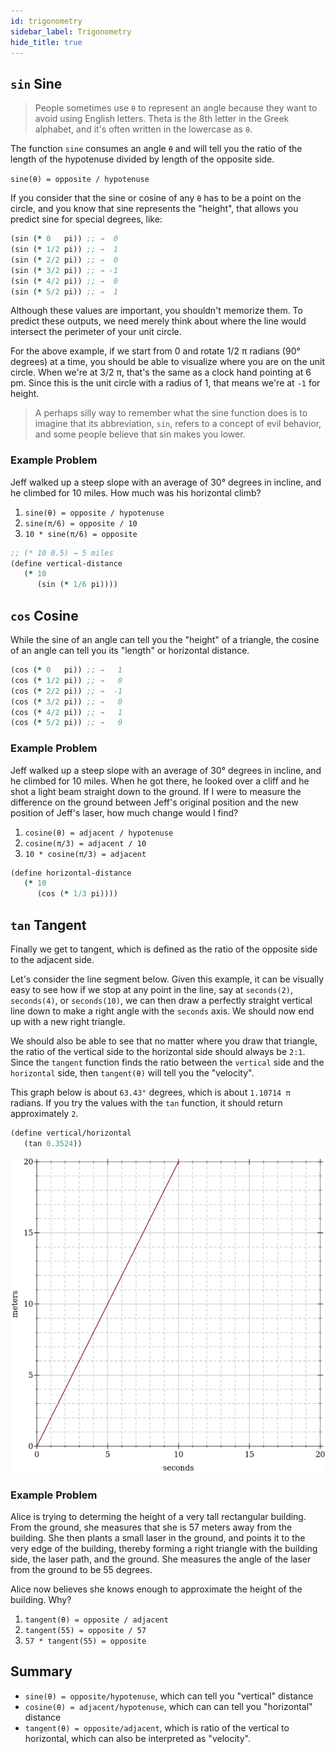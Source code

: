```yaml
---
id: trigonometry
sidebar_label: Trigonometry
hide_title: true
---
```


## `sin` Sine

> People sometimes use `θ` to represent an angle because they want to avoid
> using English letters. Theta is the 8th letter in the Greek alphabet, and it's
> often written in the lowercase as `θ`.

The function `sine` consumes an angle `θ` and will tell you the ratio of the
length of the hypotenuse divided by length of the opposite side.

`sine(θ) = opposite / hypotenuse`

If you consider that the sine or cosine of any `θ` has to be a point on the
circle, and you know that sine represents the "height", that allows you predict
sine for special degrees, like:

``` clojure
(sin (* 0   pi)) ;; →  0
(sin (* 1/2 pi)) ;; →  1
(sin (* 2/2 pi)) ;; →  0
(sin (* 3/2 pi)) ;; → -1
(sin (* 4/2 pi)) ;; →  0
(sin (* 5/2 pi)) ;; →  1
```

Although these values are important, you shouldn't memorize them. To predict 
these outputs, we need merely think about where the line would intersect the
perimeter of your unit circle.

For the above example, if we start from 0 and rotate 1/2 π radians (90° degrees) 
at a time, you should be able to visualize where you are on the unit circle.
When we're at 3/2 π, that's the same as a clock hand pointing at 6 pm. Since 
this is the unit circle with a radius of 1, that means we're at `-1` for height.

> A perhaps silly way to remember what the sine function does is to imagine that
> its abbreviation, `sin`, refers to a concept of evil behavior, and some people
> believe that sin makes you lower.

### Example Problem

Jeff walked up a steep slope with an average of 30° degrees in incline, and he
climbed for 10 miles. How much was his horizontal climb?

1. `sine(θ) = opposite / hypotenuse`
2. `sine(π/6) = opposite / 10`
3. `10 * sine(π/6) = opposite`

``` clojure
;; (* 10 0.5) → 5 miles
(define vertical-distance
   (* 10
      (sin (* 1/6 pi))))
```

## `cos` Cosine

While the sine of an angle can tell you the "height" of a triangle, the cosine
of an angle can tell you its "length" or horizontal distance.

``` clojure
(cos (* 0   pi)) ;; →   1
(cos (* 1/2 pi)) ;; →   0
(cos (* 2/2 pi)) ;; →  -1
(cos (* 3/2 pi)) ;; →   0
(cos (* 4/2 pi)) ;; →   1
(cos (* 5/2 pi)) ;; →   0
```

### Example Problem

Jeff walked up a steep slope with an average of 30° degrees in incline, and he
climbed for 10 miles. When he got there, he looked over a cliff and he shot a
light beam straight down to the ground. If I were to measure the difference on
the ground between Jeff's original position and the new position of Jeff's
laser, how much change would I find?

1. `cosine(θ) = adjacent / hypotenuse`
2. `cosine(π/3) = adjacent / 10`
3. `10 * cosine(π/3) = adjacent`

``` clojure
(define horizontal-distance
   (* 10
      (cos (* 1/3 pi))))
```

## `tan` Tangent

Finally we get to tangent, which is defined as the ratio of the opposite side
to the adjacent side.

Let's consider the line segment below. Given this example, it can be visually
easy to see how if we stop at any point in the line, say at `seconds(2)`,
`seconds(4)`, or `seconds(10)`, we can then draw a perfectly straight vertical
line down to make a right angle with the `seconds` axis. We should now end up
with a new right triangle.

We should also be able to see that no matter where you draw that triangle, the
ratio of the vertical side to the horizontal side should always be `2:1`. Since
the `tangent` function finds the ratio between the `vertical` side and the
`horizontal` side, then `tangent(θ)` will tell you the "velocity".

This graph below is about `63.43°` degrees, which is about `1.10714 π` radians.
If you try the values with the `tan` function, it should return approximately
`2`.

``` clojure
(define vertical/horizontal
   (tan 0.3524))
```

![triangle](/img/test-2.png)

### Example Problem

Alice is trying to determing the height of a very tall rectangular building.
From the ground, she measures that she is 57 meters away from the building. She
then plants a small laser in the ground, and points it to the very edge of the
building, thereby forming a right triangle with the building side, the laser
path, and the ground. She measures the angle of the laser from the ground to be
55 degrees.

Alice now believes she knows enough to approximate the height of the building.
Why?

1. `tangent(θ) = opposite / adjacent`
2. `tangent(55) = opposite / 57`
3. `57 * tangent(55) = opposite`

## Summary

* `sine(θ) = opposite/hypotenuse`, which can tell you "vertical" distance
* `cosine(θ) = adjacent/hypotenuse`, which can can tell you "horizontal" distance
* `tangent(θ) = opposite/adjacent`, which is ratio of the vertical to
  horizontal, which can also be interpreted as "velocity".
